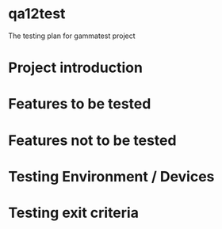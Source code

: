 # qa12test
The testing plan for gammatest project

# Project introduction

# Features to be tested 

# Features not to be tested

# Testing Environment / Devices

# Testing exit criteria
